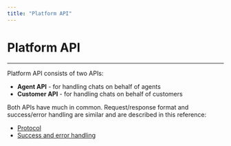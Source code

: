 ```yaml
---
title: "Platform API"
---
```


# Platform API
---

Platform API consists of two APIs:
 - **Agent API** - for handling chats on behalf of agents
 - **Customer API** - for handling chats on behalf of customers

Both APIs have much in common. Request/response format and success/error handling are similar and are described in this reference:

 - [Protocol](./protocol)
 - [Success and error handling](./success-error)
